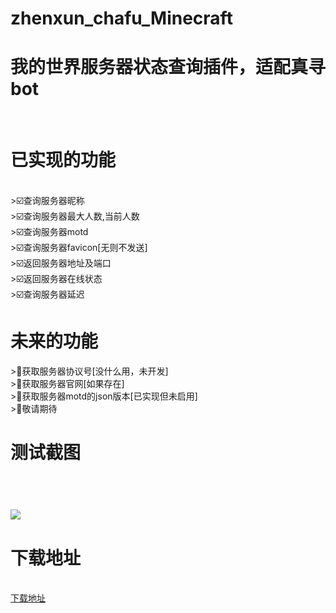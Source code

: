 # zhenxun_chafu_Minecraft
<h1>我的世界服务器状态查询插件，适配真寻bot</h1></br>
<h1>已实现的功能</h1></br>
>☑️查询服务器昵称</br>
>☑️查询服务器最大人数,当前人数</br>
>☑️查询服务器motd</br>
>☑️查询服务器favicon[无则不发送]</br>
>☑️返回服务器地址及端口</br>
>☑️返回服务器在线状态</br>
>☑️查询服务器延迟</br>
<h1>未来的功能</h1>
>🔳获取服务器协议号[没什么用，未开发]</br>
>🔳获取服务器官网[如果存在]</br>
>🔳获取服务器motd的json版本[已实现但未启用]</br>
>🔳敬请期待</br>
<h1>测试截图<h1></br>
<img src="https://user-images.githubusercontent.com/104612722/200799085-739149f2-533b-464c-97fd-2572858d201d.png"</br>
<h1>下载地址</h1></br>
<a href ="https://github.com/YiRanEL/zhenxun_chafu_Minecraft/releases">下载地址</a>
